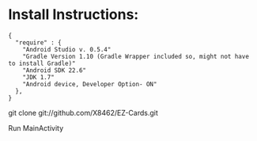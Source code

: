 Install Instructions:
=====================

```
{
  "require" : {
    "Android Studio v. 0.5.4"
    "Gradle Version 1.10 (Gradle Wrapper included so, might not have to install Gradle)"
    "Android SDK 22.6"
    "JDK 1.7"
    "Android device, Developer Option- ON"
  },
}
```

git clone git://github.com/X8462/EZ-Cards.git
  
Run MainActivity

